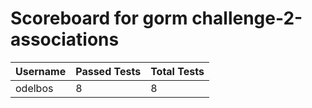 # Scoreboard for gorm challenge-2-associations

| Username   | Passed Tests | Total Tests |
|------------|--------------|-------------|
| odelbos | 8 | 8 |
